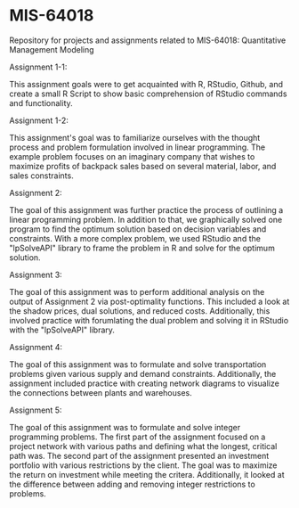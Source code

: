 # MIS-64018
Repository for projects and assignments related to MIS-64018: Quantitative Management Modeling

Assignment 1-1:

This assignment goals were to get acquainted with R, RStudio, Github, and create a small R Script to show basic comprehension of RStudio commands and functionality.

Assignment 1-2:

This assignment's goal was to familiarize ourselves with the thought process and problem formulation involved in linear programming. The example problem focuses on an imaginary company that wishes to maximize profits of backpack sales based on several material, labor, and sales constraints.

Assignment 2:

The goal of this assignment was further practice the process of outlining a linear programming problem. In addition to that, we graphically solved one program to find the optimum solution based on decision variables and constraints. With a more complex problem, we used RStudio and the "lpSolveAPI" library to frame the problem in R and solve for the optimum solution.

Assignment 3:

The goal of this assignment was to perform additional analysis on the output of Assignment 2 via post-optimality functions. This included a look at the shadow prices, dual solutions, and reduced costs. Additionally, this involved practice with forumlating the dual problem and solving it in RStudio with the "lpSolveAPI" library.

Assignment 4:

The goal of this assignment was to formulate and solve transportation problems given various supply and demand constraints. Additionally, the assignment included practice with creating network diagrams to visualize the connections between plants and warehouses.

Assignment 5:

The goal of this assignment was to formulate and solve integer programming problems. The first part of the assignment focused on a project network with various paths and defining what the longest, critical path was. The second part of the assignment presented an investment portfolio with various restrictions by the client. The goal was to maximize the return on investment while meeting the critera. Additionally, it looked at the difference between adding and removing integer restrictions to problems.
